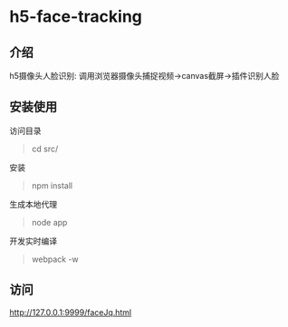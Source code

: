 # h5-face-tracking
## 介绍
h5摄像头人脸识别: 调用浏览器摄像头捕捉视频->canvas截屏->插件识别人脸

## 安装使用
访问目录
> cd src/

安装
> npm install

生成本地代理
> node app

开发实时编译
> webpack -w

## 访问
http://127.0.0.1:9999/faceJq.html

